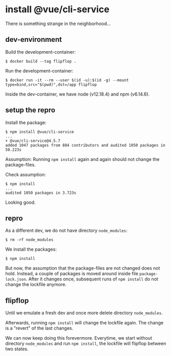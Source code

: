 # install @vue/cli-service

There is something strange in the neighborhood...

## dev-environment

Build the development-container:
```
$ docker build --tag flipflop .
```

Run the development-container:
```
$ docker run -it --rm --user $(id -u):$(id -g) --mount type=bind,src="$(pwd)",dst=/app flipflop
```

Inside the dev-container, we have node (v12.18.4) and npm (v6.14.6).

## setup the repro

Install the package:
```
$ npm install @vue/cli-service
...
+ @vue/cli-service@4.5.7
added 1047 packages from 884 contributors and audited 1050 packages in 50.223s
```

Assumption: Running `npm install` again and again should not change the package-files.

Check assumption:
```
$ npm install
...
audited 1050 packages in 3.723s
```

Looking good.

## repro

As a different dev, we do not have directory `node_modules`:
```
$ rm -rf node_modules
```

We install the packages:
```
$ npm install
```

But now, the assumption that the package-files are not changed does not hold.
Instead, a couple of packages is moved around inside file `package-lock.json`.
After it changes once, subsequent runs of `npm install` do not change the lockfile anymore.

## flipflop

Until we emulate a fresh dev and once more delete directory `node_modules`.

Afterwards, running `npm install` will change the lockfile again.
The change is a "revert" of the last changes.

We can now keep doing this forevermore.
Everytime, we start without directory `node_modules` and run `npm install`,
the lockfile will flipflop between two states.

